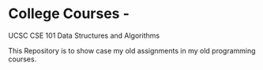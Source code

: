 # College Courses -
UCSC CSE 101 Data Structures and Algorithms 


This Repository is to show case my old assignments in my old programming courses. 

